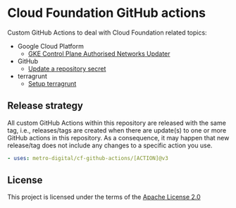# Cloud Foundation GitHub actions

Custom GitHub Actions to deal with Cloud Foundation related topics:

- Google Cloud Platform
  - [GKE Control Plane Authorised Networks Updater](gcp-gke-control-plane-auth-networks-updater)
- GitHub
  - [Update a repository secret](gh-update-secret)
- terragrunt
  - [Setup terragrunt](terragrunt-setup)

## Release strategy

All custom GitHub Actions within this repository are released with the same tag, i.e., releases/tags
are created when there are update(s) to one or more GitHub actions in this repository. As a
consequence, it may happen that new release/tag does not include any changes to a specific action
you use.

```yaml
- uses: metro-digital/cf-github-actions/[ACTION]@v3
```

## License

This project is licensed under the terms of the [Apache License 2.0](LICENSE)
